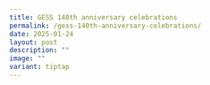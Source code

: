 ```yaml
---
title: GESS 140th anniversary celebrations
permalink: /gess-140th-anniversary-celebrations/
date: 2025-01-24
layout: post
description: ""
image: ""
variant: tiptap
---
```

